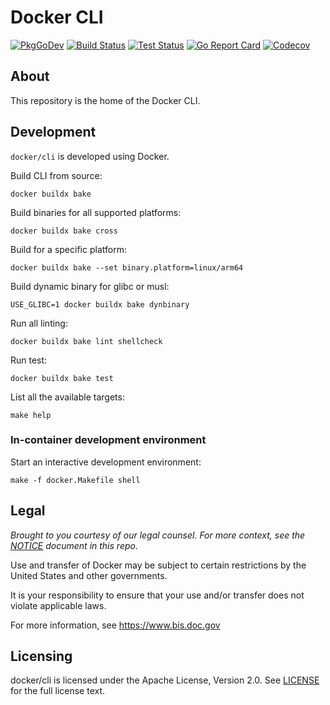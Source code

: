 # Docker CLI

[![PkgGoDev](https://img.shields.io/badge/go.dev-docs-007d9c?logo=go&logoColor=white)](https://pkg.go.dev/github.com/docker/cli)
[![Build Status](https://img.shields.io/github/actions/workflow/status/docker/cli/build.yml?branch=master&label=build&logo=github)](https://github.com/docker/cli/actions?query=workflow%3Abuild)
[![Test Status](https://img.shields.io/github/actions/workflow/status/docker/cli/test.yml?branch=master&label=test&logo=github)](https://github.com/docker/cli/actions?query=workflow%3Atest)
[![Go Report Card](https://goreportcard.com/badge/github.com/docker/cli)](https://goreportcard.com/report/github.com/docker/cli)
[![Codecov](https://img.shields.io/codecov/c/github/docker/cli?logo=codecov)](https://codecov.io/gh/docker/cli)

## About

This repository is the home of the Docker CLI.

## Development

`docker/cli` is developed using Docker.

Build CLI from source:

```shell
docker buildx bake
```

Build binaries for all supported platforms:

```shell
docker buildx bake cross
```

Build for a specific platform:

```shell
docker buildx bake --set binary.platform=linux/arm64 
```

Build dynamic binary for glibc or musl:

```shell
USE_GLIBC=1 docker buildx bake dynbinary 
```

Run all linting:

```shell
docker buildx bake lint shellcheck
```

Run test:

```shell
docker buildx bake test
```

List all the available targets:

```shell
make help
```

### In-container development environment

Start an interactive development environment:

```shell
make -f docker.Makefile shell
```

## Legal

*Brought to you courtesy of our legal counsel. For more context,
see the [NOTICE](https://github.com/docker/cli/blob/master/NOTICE) document in this repo.*

Use and transfer of Docker may be subject to certain restrictions by the
United States and other governments.

It is your responsibility to ensure that your use and/or transfer does not
violate applicable laws.

For more information, see https://www.bis.doc.gov

## Licensing

docker/cli is licensed under the Apache License, Version 2.0. See
[LICENSE](https://github.com/docker/docker/blob/master/LICENSE) for the full
license text.
